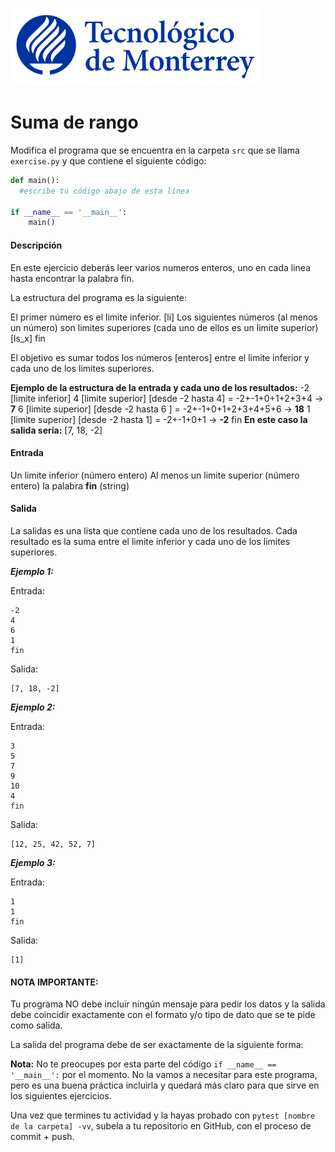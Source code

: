 ![Tec de Monterrey](../../images/logotecmty.png)

# Suma de rango

Modifica el programa que se encuentra en la carpeta `src` que se llama
`exercise.py` y que contiene el siguiente código:

```python
def main():
  #escribe tu código abajo de esta línea

if __name__ == '__main__':
    main()
```

#### Descripción
En este ejercicio deberás leer varios numeros enteros, uno en cada linea hasta encontrar la palabra fin.

La estructura del programa es la siguiente:

El primer número es el limite inferior. [li] 
Los siguientes números (al menos un número) son limites superiores (cada uno de ellos es un limite superior) [ls_x] 
fin

El objetivo es sumar todos los números [enteros] entre el limite inferior y cada uno de los limites superiores. 

<b>Ejemplo de la estructura de la entrada y cada uno de los resultados:</b>
-2 [limite inferior]
4  [limite superior] [desde -2 hasta 4] = -2+-1+0+1+2+3+4 -> <b>7</b>
6 [limite superior] [desde -2 hasta 6 ] = -2+-1+0+1+2+3+4+5+6 -> <b>18</b>
1 [limite superior] [desde -2 hasta 1] = -2+-1+0+1 -> <b>-2</b>
fin
<b>En este caso la salida sería:</b>
[7, 18, -2]

#### Entrada
Un limite inferior (número entero)
Al menos un limite superior (número entero)
la palabra **fin** (string)

#### Salida
La salidas es una lista que contiene cada uno de los resultados. Cada resultado es la suma entre el limite inferior y cada uno de los limites superiores. 

***Ejemplo 1:***

Entrada:
```
-2
4
6
1
fin
```

Salida:
```
[7, 18, -2]
```

***Ejemplo 2:***

Entrada:
```
3
5
7
9
10
4
fin
```

Salida:
```
[12, 25, 42, 52, 7]
```

***Ejemplo 3:***

Entrada:
```
1
1
fin
```

Salida:
```
[1]
```

#### NOTA IMPORTANTE:
Tu programa NO debe incluir ningún mensaje para pedir los datos y la salida debe coincidir exactamente con el formato y/o tipo de dato que se te pide como salida.

La salida del programa debe de ser exactamente de la siguiente forma:

**Nota:** No te preocupes por esta parte del código
`if __name__ == '__main__':` por el momento.
No la vamos a necesitar para este programa, pero es una buena práctica
incluirla y quedará más claro para que sirve en los siguientes ejercicios.

Una vez que termines tu actividad y la hayas probado con
`pytest [nombre de la carpeta] -vv`, subela a tu repositorio en GitHub,
con el proceso de commit + push.